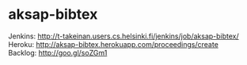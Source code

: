 aksap-bibtex
============

Jenkins: http://t-takeinan.users.cs.helsinki.fi/jenkins/job/aksap-bibtex/<br>
Heroku: http://aksap-bibtex.herokuapp.com/proceedings/create<br>
Backlog: http://goo.gl/soZGm1

